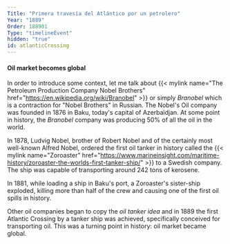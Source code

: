 ```yaml
---
Title: "Primera travesía del Atlántico por un petrolero"
Year: "1889"
Order: 188901
Type: "timelineEvent"
hidden: "true"
id: atlanticCrossing
---
```


#### Oil market becomes global

In order to introduce some context, let me talk about {{< mylink name="The Petroleum Production Company Nobel Brothers" href="https://en.wikipedia.org/wiki/Branobel"  >}} or simply _Branobel_ which is a contraction for "Nobel Brothers" in Russian. The Nobel's Oil company was founded in 1876 in Baku, today's capital of Azerbaïdjan. At some point in history, the _Branobel_ company was producing 50% of all the oil in the world.

In 1878, Ludvig Nobel, brother of Robert Nobel and of the certainly most well-known Alfred Nobel, ordered the first oil tanker in history called the {{< mylink name="Zoroaster" href="https://www.marineinsight.com/maritime-history/zoroaster-the-worlds-first-tanker-ship/"  >}} to a Swedish company. The ship was capable of transporting around 242 tons of kerosene.

In 1881, while loading a ship in Baku's port, a Zoroaster's sister-ship exploded, killing more than half of the crew and causing one of the first oil spills in history.

Other oil companies began to copy the _oil tanker idea_ and in 1889 the first Atlantic Crossing by a tanker ship was achieved, specifically conceived for transporting oil. This was a turning point in history: oil market became global.